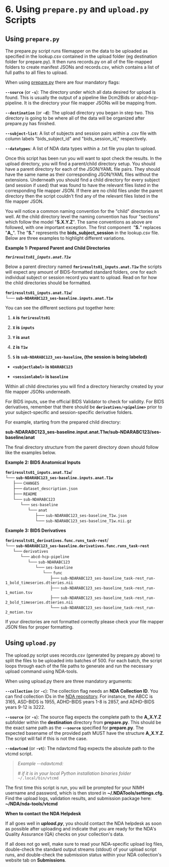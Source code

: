 # 6. Using `prepare.py` and `upload.py` Scripts

## Using `prepare.py`

The prepare.py script runs filemapper on the data to be uploaded as
specified in the lookup.csv contained in the upload folder (eg
destination folder for prepare.py). It then runs records.py on all of
the file-mapped folders to create manifest JSONs and records.csv, which
contains a list of full paths to all files to upload. 

When using
[prepare.py](https://github.com/DCAN-Labs/nda-bids-upload/blob/master/prepare.py)
there are four mandatory flags:

**`--source`** (or **`-s`**): The directory under which all data desired
for upload is found. This is usually the output of a pipeline like
Dcm2Bids or abcd-hcp-pipeline. It is the directory your file mapper
JSONs will be mapping from.

**`--destination`** (or **`-d`**): The upload directory you began in step
two. This directory is going to be where all of the data will be
organized after prepare.py has finished.

**`--subject-list`**: A list of subjects and session pairs within a .csv
file with column labels "bids_subject_id" and "bids_session_id,"
respectively.

**`--datatypes`**: A list of NDA data types within a .txt file you plan
to upload.

Once this script has been run you will want to spot check the results.
In the upload directory, you will find a parent/child directory setup.
You should have a parent directory for each of the JSON/YAML file pairs.
They should have the same name as their corresponding JSON/YAML files
without the extensions. Underneath you should find a child directory for
every subject (and session if used) that was found to have the relevant
files listed in the corresponding file mapper JSON. If there are no
child files under the parent directory then the script couldn't find any
of the relevant files listed in the file mapper JSON.

You will notice a common naming convention for the "child" directories
as well. At the child directory level the naming convention has four
"sections" which follow the model "**S.X.Y.Z**". The same conventions as
above are followed, with one important exception. The first component 
\"**S.**\" replaces \"**A\_**\". The "**S.**" represents the
**bids_subject_session** in the lookup.csv file. Below are three
examples to highlight different variations. 

**Example 1: Prepared Parent and Child Directories**

***`fmriresults01_inputs.anat.T1w`***

Below a parent directory named **`fmriresults01_inputs.anat.T1w`** the
scripts will expect any amount of BIDS-formatted standard folders, one
for each individual subject or session record you want to upload. Read
on for how the child directories should be formatted.

**`fmriresults01_inputs.anat.T1w`**/\
└── **`sub-NDARABC123_ses-baseline.inputs.anat.T1w`**

You can see the different sections put together here:

1.  **`A` is `fmriresults01`**

2.  **`X` is `inputs`**

3.  **`Y` is `anat`**

4.  **`Z` is `T1w`**

5.  **`S` is `sub-NDARABC123_ses-baseline`, (the session is being labeled)**

-   **`<subjectlabel>` is `NDARABC123`**

-   **`<sessionlabel>` is `baseline`**

Within all child directories you will find a directory hierarchy created
by your file mapper JSONs underneath.

For BIDS inputs, use the official BIDS Validator to check for validity.
For BIDS derivatives, remember that there should be
**`derivatives/<pipeline>`** prior to your subject-specific and
session-specific derivative folders.

For example, starting from the prepared child directory:

**sub-NDARABC123_ses-baseline.input.anat.T1w/sub-NDARABC123/ses-baseline/anat**

The final directory structure from the parent directory down should
follow like the examples below.

**Example 2: BIDS Anatomical Inputs**

**`fmriresults01_inputs.anat.T1w`**/<br>
└── **`sub-NDARABC123_ses-baseline.inputs.anat.T1w`**<br>
&nbsp;&nbsp;&nbsp;&nbsp;&nbsp;&nbsp;├── `CHANGES`<br>
&nbsp;&nbsp;&nbsp;&nbsp;&nbsp;&nbsp;├── `dataset_description.json`<br>
&nbsp;&nbsp;&nbsp;&nbsp;&nbsp;&nbsp;├── `README`<br>
&nbsp;&nbsp;&nbsp;&nbsp;&nbsp;&nbsp;└── `sub-NDARABC123`<br>
&nbsp;&nbsp;&nbsp;&nbsp;&nbsp;&nbsp;&nbsp;&nbsp;&nbsp;&nbsp;&nbsp;&nbsp;└── `ses-baseline`<br>
&nbsp;&nbsp;&nbsp;&nbsp;&nbsp;&nbsp;&nbsp;&nbsp;&nbsp;&nbsp;&nbsp;&nbsp;&nbsp;&nbsp;&nbsp;&nbsp;&nbsp;&nbsp;└── `anat`<br>
&nbsp;&nbsp;&nbsp;&nbsp;&nbsp;&nbsp;&nbsp;&nbsp;&nbsp;&nbsp;&nbsp;&nbsp;&nbsp;&nbsp;&nbsp;&nbsp;&nbsp;&nbsp;&nbsp;&nbsp;&nbsp;&nbsp;&nbsp;&nbsp;├── `sub-NDARABC123_ses-baseline_T1w.json`<br>
&nbsp;&nbsp;&nbsp;&nbsp;&nbsp;&nbsp;&nbsp;&nbsp;&nbsp;&nbsp;&nbsp;&nbsp;&nbsp;&nbsp;&nbsp;&nbsp;&nbsp;&nbsp;&nbsp;&nbsp;&nbsp;&nbsp;&nbsp;&nbsp;└── `sub-NDARABC123_ses-baseline_T1w.nii.gz`

**Example 3: BIDS Derivatives**

**`fmriresults01_derivatives.func.runs_task-rest`**/<br>
└── **`sub-NDARABC123_ses-baseline.derivatives.func.runs_task-rest`**<br>
&nbsp;&nbsp;&nbsp;&nbsp;&nbsp;&nbsp;└── `derivatives`<br>
&nbsp;&nbsp;&nbsp;&nbsp;&nbsp;&nbsp;&nbsp;&nbsp;&nbsp;&nbsp;&nbsp;&nbsp;└── `abcd-hcp-pipeline`<br>
&nbsp;&nbsp;&nbsp;&nbsp;&nbsp;&nbsp;&nbsp;&nbsp;&nbsp;&nbsp;&nbsp;&nbsp;&nbsp;&nbsp;&nbsp;&nbsp;&nbsp;&nbsp;└── `sub-NDARABC123`<br>
&nbsp;&nbsp;&nbsp;&nbsp;&nbsp;&nbsp;&nbsp;&nbsp;&nbsp;&nbsp;&nbsp;&nbsp;&nbsp;&nbsp;&nbsp;&nbsp;&nbsp;&nbsp;&nbsp;&nbsp;&nbsp;&nbsp;&nbsp;&nbsp;└── `ses-baseline`<br>
&nbsp;&nbsp;&nbsp;&nbsp;&nbsp;&nbsp;&nbsp;&nbsp;&nbsp;&nbsp;&nbsp;&nbsp;&nbsp;&nbsp;&nbsp;&nbsp;&nbsp;&nbsp;&nbsp;&nbsp;&nbsp;&nbsp;&nbsp;&nbsp;&nbsp;&nbsp;&nbsp;&nbsp;&nbsp;&nbsp;└── `func`<br>
&nbsp;&nbsp;&nbsp;&nbsp;&nbsp;&nbsp;&nbsp;&nbsp;&nbsp;&nbsp;&nbsp;&nbsp;&nbsp;&nbsp;&nbsp;&nbsp;&nbsp;&nbsp;&nbsp;&nbsp;&nbsp;&nbsp;&nbsp;&nbsp;&nbsp;&nbsp;&nbsp;&nbsp;&nbsp;&nbsp;&nbsp;&nbsp;&nbsp;&nbsp;&nbsp;&nbsp;├── `sub-NDARABC123_ses-baseline_task-rest_run-1_bold_timeseries.dtseries.nii`<br>
&nbsp;&nbsp;&nbsp;&nbsp;&nbsp;&nbsp;&nbsp;&nbsp;&nbsp;&nbsp;&nbsp;&nbsp;&nbsp;&nbsp;&nbsp;&nbsp;&nbsp;&nbsp;&nbsp;&nbsp;&nbsp;&nbsp;&nbsp;&nbsp;&nbsp;&nbsp;&nbsp;&nbsp;&nbsp;&nbsp;&nbsp;&nbsp;&nbsp;&nbsp;&nbsp;&nbsp;├── `sub-NDARABC123_ses-baseline_task-rest_run-1_motion.tsv`<br>
&nbsp;&nbsp;&nbsp;&nbsp;&nbsp;&nbsp;&nbsp;&nbsp;&nbsp;&nbsp;&nbsp;&nbsp;&nbsp;&nbsp;&nbsp;&nbsp;&nbsp;&nbsp;&nbsp;&nbsp;&nbsp;&nbsp;&nbsp;&nbsp;&nbsp;&nbsp;&nbsp;&nbsp;&nbsp;&nbsp;&nbsp;&nbsp;&nbsp;&nbsp;&nbsp;&nbsp;├── `sub-NDARABC123_ses-baseline_task-rest_run-2_bold_timeseries.dtseries.nii`<br>
&nbsp;&nbsp;&nbsp;&nbsp;&nbsp;&nbsp;&nbsp;&nbsp;&nbsp;&nbsp;&nbsp;&nbsp;&nbsp;&nbsp;&nbsp;&nbsp;&nbsp;&nbsp;&nbsp;&nbsp;&nbsp;&nbsp;&nbsp;&nbsp;&nbsp;&nbsp;&nbsp;&nbsp;&nbsp;&nbsp;&nbsp;&nbsp;&nbsp;&nbsp;&nbsp;&nbsp;└── `sub-NDARABC123_ses-baseline_task-rest_run-2_motion.tsv`

If your directories are not formatted correctly please check your file
mapper JSON files for proper formatting.

## Using `upload.py`

The upload.py script uses records.csv (generated by prepare.py above) to
split the files to be uploaded into batches of 500. For each batch, the
script loops through each of the file paths to generate and run the
necessary upload command using NDA-tools.

When using upload.py there are three mandatory arguments:

**`--collection`** (or **`-c`**): The collection flag needs an **NDA
Collection ID**. You can find collection IDs in the [NDA
repository](https://nda.nih.gov/). For instance, the ABCC
is 3165, ASD-BIDS is 1955, ADHD-BIDS years 1-8 is 2857, and ADHD-BIDS
years 9-12 is 3222.

**`--source`** (or **`-s`**): The source flag expects the complete path to
the **A_X.Y.Z** subfolder within the **destination** directory from
**prepare.py**. This should be the exact same path as the **`--source`**
specified for **prepare.py**. The expected basename of the provided path
MUST have the structure **A_X.Y.Z**. The script will fail if this is not
the case.

**`--ndavtcmd`** (or **`-vt`**): The ndavtcmd flag expects the absolute
path to the vtcmd script. 

> *Example \--ndavtcmd:*
>
> *\# if it is in your local Python installation binaries folder*\
> `~/.local/bin/vtcmd`

The first time this script is run, you will be prompted for your NIMH
username and password, which is then stored in
**\~/.NDATools/settings.cfg.** Find the upload logs, validation results,
and submission package here: **\~/NDA/nda-tools/vtcmd**

**When to contact the NDA Helpdesk**

If all goes well in ***upload.py***, you should contact the NDA helpdesk
as soon as possible after uploading and indicate that you are ready for
the NDA's Quality Assurance (QA) checks on your collection's data.

If all does not go well, make sure to read your NDA-specific upload log
files, double-check the standard output streams (stdout) of your upload
script runs, and double-check the submission status within your NDA
collection's website tab on **Submissions**.
